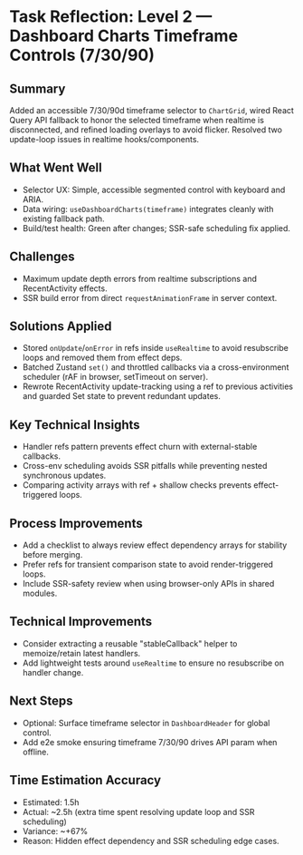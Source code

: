 # Task Reflection: Level 2 — Dashboard Charts Timeframe Controls (7/30/90)

## Summary
Added an accessible 7/30/90d timeframe selector to `ChartGrid`, wired React Query API fallback to honor the selected timeframe when realtime is disconnected, and refined loading overlays to avoid flicker. Resolved two update-loop issues in realtime hooks/components.

## What Went Well
- Selector UX: Simple, accessible segmented control with keyboard and ARIA.
- Data wiring: `useDashboardCharts(timeframe)` integrates cleanly with existing fallback path.
- Build/test health: Green after changes; SSR-safe scheduling fix applied.

## Challenges
- Maximum update depth errors from realtime subscriptions and RecentActivity effects.
- SSR build error from direct `requestAnimationFrame` in server context.

## Solutions Applied
- Stored `onUpdate`/`onError` in refs inside `useRealtime` to avoid resubscribe loops and removed them from effect deps.
- Batched Zustand `set()` and throttled callbacks via a cross-environment scheduler (rAF in browser, setTimeout on server).
- Rewrote RecentActivity update-tracking using a ref to previous activities and guarded Set state to prevent redundant updates.

## Key Technical Insights
- Handler refs pattern prevents effect churn with external-stable callbacks.
- Cross-env scheduling avoids SSR pitfalls while preventing nested synchronous updates.
- Comparing activity arrays with ref + shallow checks prevents effect-triggered loops.

## Process Improvements
- Add a checklist to always review effect dependency arrays for stability before merging.
- Prefer refs for transient comparison state to avoid render-triggered loops.
- Include SSR-safety review when using browser-only APIs in shared modules.

## Technical Improvements
- Consider extracting a reusable "stableCallback" helper to memoize/retain latest handlers.
- Add lightweight tests around `useRealtime` to ensure no resubscribe on handler change.

## Next Steps
- Optional: Surface timeframe selector in `DashboardHeader` for global control.
- Add e2e smoke ensuring timeframe 7/30/90 drives API param when offline.

## Time Estimation Accuracy
- Estimated: 1.5h
- Actual: ~2.5h (extra time spent resolving update loop and SSR scheduling)
- Variance: ~+67%
- Reason: Hidden effect dependency and SSR scheduling edge cases.
